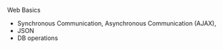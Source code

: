 Web Basics
    
* Synchronous Communication, Asynchronous Communication (AJAX), 
* JSON  
* DB operations
